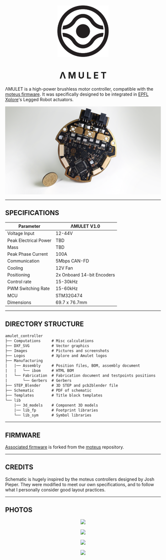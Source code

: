 <p align="center" width="100%">
  <source media="(prefers-color-scheme: dark)" width="33%" srcset="./Logos/amulet_logo_light.svg">
  <source media="(prefers-color-scheme: light)" width="33%" srcset="./Logos/amulet_logo.svg">
  <img alt="AMULET logo" width="33%" src="./Logos/amulet_logo.svg">
</p>

<h1 align="center">Λ M U L E T</h1>

ΛMULET is a high-power brushless motor controller, compatible with the [moteus firmware](https://github.com/mjbots/moteus). It was specifically designed to be integrated in [EPFL Xplore](https://github.com/EPFLXplore)'s Legged Robot actuators.

<p align="center" width="100%">
    <img src="./Images/amulet_front.png">
</p>

***

## SPECIFICATIONS

| Parameter | ΛMULET V1.0 | 
| --- | --- |
| Voltage Input | 12-44V |
| Peak Electrical Power | TBD |
| Mass | TBD |
| Peak Phase Current | 100A |
| Communication | 5Mbps CAN-FD |
| Cooling | 12V Fan |
| Positioning | 2x Onboard 14-bit Encoders |
| Control rate | 15-30kHz |
| PWM Switching Rate | 15-60kHz |
| MCU | STM32G474 |
| Dimensions | 69.7 x 76.7mm |

***

## DIRECTORY STRUCTURE

```
amulet_controller
├── Computations     # Misc calculations
├── DXF_SVG          # Vector graphics
├── Images           # Pictures and screenshots
├── Logos            # Xplore and Amulet logos
├── Manufacturing
│   |── Assembly     # Position files, BOM, assembly document
|   |   └── ibom     # HTML BOM
|   └── Fabrication  # Fabrication document and testpoints positions
|       └── Gerbers  # Gerbers
├── STEP_Blender     # 3D STEP and pcb2blender file
├── Schematic        # PDF of schematic
├── Templates        # Title block templates
└── lib
    |── 3d_models    # Component 3D models
    |── lib_fp       # Footprint libraries
    └── lib_sym      # Symbol libraries
```

***

## FIRMWARE

[Associated firmware](https://github.com/EPFLXplore/XRE_moteus/tree/amulet) is forked from the [moteus](https://github.com/mjbots/moteus) repository.

***

## CREDITS

Schematic is hugely inspired by the moteus controllers designed by Josh Pieper. They were modified to meet our own specifications, and to follow what I personally consider good layout practices.

***

## PHOTOS

<p align="center" width="100%">
    <img src="./Images/amulet_stack.png">
</p>

<p align="center" width="100%">
    <img src="./Images/amulet_logo.png">
</p>

<p align="center" width="100%">
    <img src="./Images/amulet_connector.png">
</p>

<p align="center" width="100%">
    <img src="./Images/amulet_back.png">
</p>
